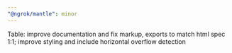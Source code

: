 ```yaml
---
"@ngrok/mantle": minor
---
```


Table: improve documentation and fix markup, exports to match html spec 1:1; improve styling and include horizontal overflow detection
